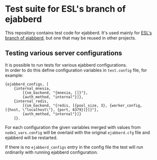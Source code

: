 Test suite for ESL's branch of ejabberd
=======================================

This repository contains test code for ejabberd.
It's used mainly for [ESL's branch of ejabberd](https://github.com/esl/ejabberd),
but one that may be reused in other projects.

## Testing various server configurations

It is possible to run tests for various ejabberd configurations.  
In order to do this define configuration variables in `test.config` file, for example:

```
{ejabberd_configs, [
    {internal_mnesia,
        [{sm_backend, "{mnesia, []}"},
        {auth_method, "internal"}]},
    {internal_redis,
        [{sm_backend, "{redis, [{pool_size, 3}, {worker_config, [{host, \"localhost\"}, {port, 6379}]}]}"},
        {auth_method, "internal"}]}
    ]}.
```
For each configuration the given variables merged with values from `node1_vars.config` 
will be overlaid with the original `ejabberd.cfg` file and ejabberd will be restarted.


If there is no `ejabberd_configs` entry in the config file the test will run ordinarily with running ejabberd configuration.
